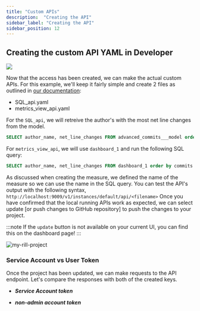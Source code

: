 ```yaml
---
title: "Custom APIs"
description:  "Creating the API"
sidebar_label: "Creating the API"
sidebar_position: 12
---
```


## Creating the custom API YAML in Developer

<img src = '/img/tutorials/303/create-api.gif' class='rounded-gif' />
<br />

Now that the access has been created, we can make the actual custom APIs. For this example, we'll keep it fairly simple and create 2 files as outlined in [our documentation](https://docs.rilldata.com/integrate/custom-apis/):

- SQL_api.yaml
- metrics_view_api.yaml


For the `SQL_api`, we will retreive the author's with the most net line changes from the model.
```sql
SELECT author_name, net_line_changes FROM advanced_commits___model order by net_line_changes DESC limit 10
```

For `metrics_view_api`, we will use `dashboard_1` and run the following SQL query:
```sql
SELECT author_name, net_line_changes FROM dashboard_1 order by commits DESC limit 10
```

As discussed when creating the measure, we defined the name of the measure so we can use the name in the SQL query. You can test the API's output with the following syntax, `http://localhost:9009/v1/instances/default/api/<filename>`
Once you have confirmed that the local running APIs work as expected, we can select update [or push changes to GitHub repository] to push the changes to your project.

:::note
If the `update` button is not available on your current UI, you can find this on the dashboard page!
:::

![my-rill-project](/img/tutorials/303/api-status.png)

### Service Account vs User Token

Once the project has been updated, we can make requests to the API endpoint. Let's compare the responses with both of the created keys.

- **_Service Account token_**

- **_non-admin account token_**
